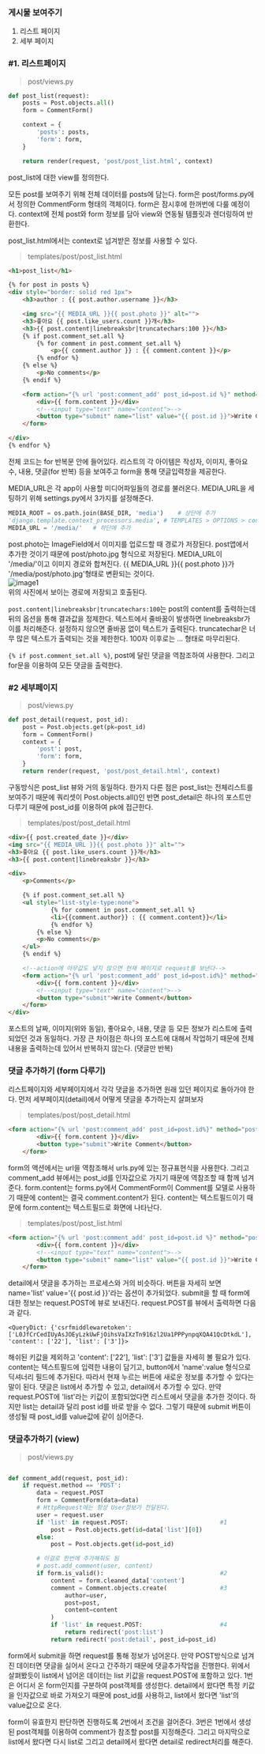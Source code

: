 ### 게시물 보여주기
1. 리스트 페이지
2. 세부 페이지

### #1. 리스트페이지

> post/views.py

```python
def post_list(request):
    posts = Post.objects.all()
    form = CommentForm()

    context = {
        'posts': posts,
        'form': form,
    }

    return render(request, 'post/post_list.html', context)
```
post_list에 대한 view를 정의한다.

모든 post를 보여주기 위해 전체 데이터를 posts에 담는다. form은 post/forms.py에서 정의한 CommentForm 형태의 객체이다. form은 잠시후에 한꺼번에 다룰 예정이다. context에 전체 post와 form 정보를 담아 view와 연동될 템플릿과 렌더링하여 반환한다.

post_list.html에서는 context로 넘겨받은 정보를 사용할 수 있다. 

> templates/post/post_list.html

```html
<h1>post_list</h1>

{% for post in posts %}
<div style="border: solid red 1px">
    <h3>author : {{ post.author.username }}</h3>

    <img src="{{ MEDIA_URL }}{{ post.photo }}" alt="">
    <h3>좋아요 {{ post.like_users.count }}개</h3>
    <h3>{{ post.content|linebreaksbr|truncatechars:100 }}</h3>
    {% if post.comment_set.all %}
        {% for comment in post.comment_set.all %}
            <p>{{ comment.author }} : {{ comment.content }}</p>
        {% endfor %}
    {% else %}
        <p>No comments</p>
    {% endif %}

    <form action="{% url 'post:comment_add' post_id=post.id %}" method="post">{% csrf_token %}
        <div>{{ form.content }}</div>
        <!--<input type="text" name="content">-->
        <button type="submit" name="list" value="{{ post.id }}">Write Comment</button>
    </form>

</div>
{% endfor %}
```
전체 코드는 for 반복문 안에 들어있다. 리스트의 각 아이템은 작성자, 이미지, 좋아요 수, 내용, 댓글(for 반복) 등을 보여주고 form을 통해 댓글입력창을 제공한다. 

MEDIA_URL은 각 app이 사용할 미디어파일들의 경로를 불러온다. MEDIA_URL을 세팅하기 위해 settings.py에서 3가지를 설정해준다. 

```python
MEDIA_ROOT = os.path.join(BASE_DIR, 'media')	# 상단에 추가
'django.template.context_processors.media',	# TEMPLATES > OPTIONS > context_processors에 추가
MEDIA_URL = '/media/'	# 하단에 추가
```
post.photo는 ImageField에서 이미지를 업로드할 때 경로가 저장된다. post앱에서 추가한 것이기 때문에 post/photo.jpg 형식으로 저장된다. MEDIA_URL이 '/media/'이고 이미지 경로와 합쳐진다. {{ MEDIA_URL }}{{ post.photo }}가 '/media/post/photo.jpg'형태로 변환되는 것이다.   
![image1](https://s2.postimg.org/9iv3961d5/0215_1.png)  
위의 사진에서 보이는 경로에 저장되고 호출된다. 

`post.content|linebreaksbr|truncatechars:100`는 post의 content를 출력하는데 뒤의 옵션을 통해 결과값을 정제한다. 텍스트에서 줄바꿈이 발생하면 linebreaksbr가 이를 처리해준다. 설정하지 않으면 줄바꿈 없이 텍스트가 출력된다. truncatechar은 너무 많은 텍스트가 출력되는 것을 제한한다. 100자 이후로는 ... 형태로 마무리된다. 

`{% if post.comment_set.all %}`, post에 달린 댓글을 역참조하여 사용한다. 그리고 for문을 이용하여 모든 댓글을 출력한다. 



### #2 세부페이지

> post/views.py

```python
def post_detail(request, post_id):
    post = Post.objects.get(pk=post_id)
    form = CommentForm()
    context = {
        'post': post,
        'form': form,
    }
    return render(request, 'post/post_detail.html', context)
```
구동방식은 post_list 뷰와 거의 동일하다. 한가지 다른 점은 post_list는 전체리스트를 보여주기 때문에 쿼리셋이 Post.objects.all()인 반면 post_detail은 하나의 포스트만 다루기 때문에 post_id를 이용하여 pk에 접근한다. 

> templates/post/post_detail.html

```html
<div>{{ post.created_date }}</div>
<img src="{{ MEDIA_URL }}{{ post.photo }}" alt="">
<h3>좋아요 {{ post.like_users.count }}개</h3>
<h3>{{ post.content|linebreaksbr }}</h3>

<div>
    <p>Comments</p>

    {% if post.comment_set.all %}
    <ul style="list-style-type:none">
            {% for comment in post.comment_set.all %}
            <li>{{comment.author}} : {{ comment.content}}</li>
            {% endfor %}
        {% else %}
        <p>No comments</p>
    </ul>
    {% endif %}

    <!--action에 아무값도 넣지 않으면 현재 페이지로 request를 보낸다-->
    <form action="{% url 'post:comment_add' post_id=post.id%}" method="post">{% csrf_token %}
        <div>{{ form.content }}</div>
        <!--<input type="text" name="content">-->
        <button type="submit">Write Comment</button>
    </form>
</div>
```
포스트의 날짜, 이미지(위와 동일), 좋아요수, 내용, 댓글 등 모든 정보가 리스트에 출력되었던 것과 동일하다. 가장 큰 차이점은 하나의 포스트에 대해서 작업하기 때문에 전체 내용을 출력하는데 있어서 반복하지 않는다. (댓글만 반복)


### 댓글 추가하기 (form 다루기)
리스트페이지와 세부페이지에서 각각 댓글을 추가하면 원래 있던 페이지로 돌아가야 한다. 먼저 세부페이지(detail)에서 어떻게 댓글을 추가하는지 살펴보자

> templates/post/post_detail.html

```html
<form action="{% url 'post:comment_add' post_id=post.id%}" method="post">{% csrf_token %}
        <div>{{ form.content }}</div>
        <button type="submit">Write Comment</button>
    </form>
```
form의 액션에서는 url을 역참조해서 urls.py에 있는 정규표현식을 사용한다. 그리고 comment_add 뷰에서는 post_id를 인자값으로 가지기 때문에 역참조할 때 함께 넘겨준다. form.content는 forms.py에서 CommentForm이 Comment를 모델로 사용하기 때문에 content는 결국 comment.content가 된다. content는 텍스트필드이기 때문에 form.content는 텍스트필드로 화면에 나타난다.

> templates/post/post_list.html

```html
<form action="{% url 'post:comment_add' post_id=post.id %}" method="post">{% csrf_token %}
        <div>{{ form.content }}</div>
        <!--<input type="text" name="content">-->
        <button type="submit" name="list" value="{{ post.id }}">Write Comment</button>
    </form>
```
detail에서 댓글을 추가하는 프로세스와 거의 비슷하다. 버튼을 자세히 보면 name='list' value='{{ post.id }}'라는 옵션이 추가되었다. submit을 할 때 form에 대한 정보는 request.POST에 뷰로 보내진다. request.POST를 뷰에서 출력하면 다음과 같다. 

```
<QueryDict: {'csrfmiddlewaretoken': ['L0JfCrCedIUyAsJOEyLzkUwFjOihsVaIXzTn916zl2Ua1PPPynpqXQA41QcDtkdL'], 'content': ['22'], 'list': ['3']}>
```
해쉬된 키값을 제외하고 'content': ['22'], 'list': ['3'] 값들을 자세히 볼 필요가 있다. content는 텍스트필드에 입력한 내용이 담기고, button에서 'name':value 형식으로 딕셔너리 필드에 추가된다. 따라서 현재 누르는 버튼에 새로운 정보를 추가할 수 있다는 말이 된다. 댓글은 list에서 추가할 수 있고, detail에서 추가할 수 있다. 만약 request.POST에 'list'라는 키값이 포함되었다면 리스트에서 댓글을 추가한 것이다. 하지만 list는 detail과 달리 post id를 바로 받을 수 없다. 그렇기 때문에 submit 버튼이 생성될 때 post_id를 value값에 같이 심어준다. 

### 댓글추가하기 (view)

> post/views.py

```python

def comment_add(request, post_id):
    if request.method == 'POST':
        data = request.POST
        form = CommentForm(data=data)
        # HttpRequest에는 항상 User정보가 전달된다.
        user = request.user
        if 'list' in request.POST:							#1
            post = Post.objects.get(id=data['list'][0])
        else:
            post = Post.objects.get(id=post_id)

        # 이걸로 한번에 추가해줘도 됨
        # post.add_comment(user, content)
        if form.is_valid():									#2
            content = form.cleaned_data['content']
            comment = Comment.objects.create(				#3
                author=user,
                post=post,
                content=content
            )
            if 'list' in request.POST:						#4
                return redirect('post:list')
            return redirect('post:detail', post_id=post_id)
```
form에서 submit을 하면 request를 통해 정보가 넘어온다. 만약 POST방식으로 넘겨진 데이터면 댓글을 실어서 온다고 간주하기 때문에 댓글추가작업을 진행한다. 위에서 살펴봤듯이 list에서 넘어온 데이터는 list 키값을 request.POST에 포함하고 있다. 1번은 어디서 온 form인지를 구분하여 post객체를 생성한다. detail에서 왔다면 특정 키값을 인자값으로 바로 가져오기 때문에 post_id를 사용하고, list에서 왔다면 'list'의 value값으로 온다. 

form이 유효한지 판단하면 진행하도록 2번에서 조건을 걸어준다. 3번은 1번에서 생성된 post객체를 이용하여 comment가 참조할 post를 지정해준다. 그리고 마지막으로 list에서 왔다면 다시 list로 그리고 detail에서 왔다면 detail로 redirect처리를 해준다. 


